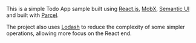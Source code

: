 This is a simple Todo App sample built using [React.js](https://reactjs.org/), [MobX](https://mobx.js.org/), [Semantic UI](https://react.semantic-ui.com) and built with [Parcel](https://parceljs.org/).

The project also uses [Lodash](http://lodash.com) to reduce the complexity of some simpler operations, allowing more focus on the React end.